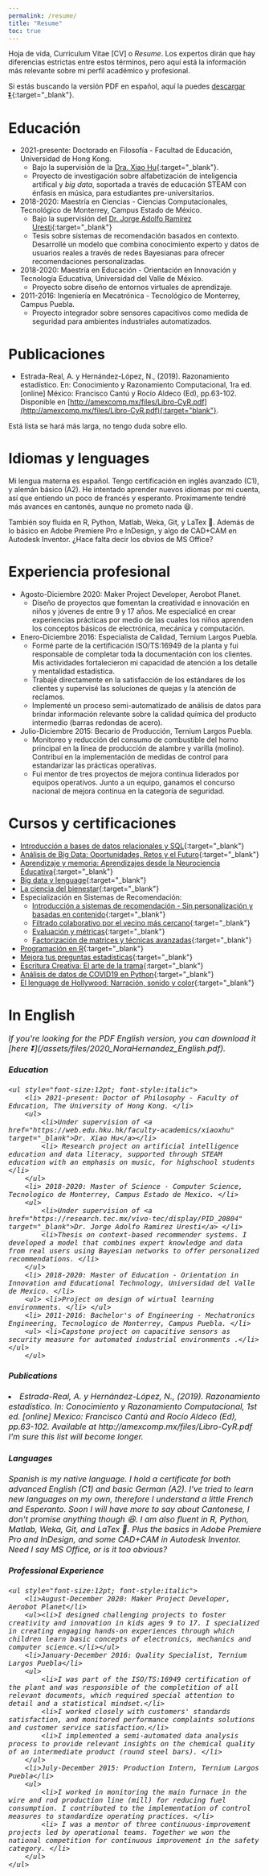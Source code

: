 ```yaml
---
permalink: /resume/
title: "Resume"
toc: true
---
```


Hoja de vida, Curriculum Vitae [CV] o *Resume*. Los expertos dirán que hay diferencias estrictas entre estos términos, pero aquí está la información más relevante sobre mi perfil académico y profesional.

Si estás buscando la versión PDF en español, aquí la puedes [descargar ⏬](/assets/files/2020_NoraHernandez_Espanol.pdf){:target="_blank"}.

# Educación

* 2021-presente: Doctorado en Filosofía - Facultad de Educación, Universidad de Hong Kong. 
	* Bajo la supervisión de la [Dra. Xiao Hu](https://web.edu.hku.hk/faculty-academics/xiaoxhu){:target="_blank"}. 
	* Proyecto de investigación sobre alfabetización de inteligencia artifical y *big data*, soportada a través de educación STEAM con énfasis en música, para estudiantes pre-universitarios.
* 2018-2020: Maestría en Ciencias - Ciencias Computacionales, Tecnológico de Monterrey, Campus Estado de México.
	* Bajo la supervisión del [Dr. Jorge Adolfo Ramírez Uresti](https://research.tec.mx/vivo-tec/display/PID_20804){:target="_blank"}
	* Tesis sobre sistemas de recomendación basados en contexto. Desarrollé un modelo que combina conocimiento experto y datos de usuarios reales a través de redes Bayesianas para ofrecer recomendaciones personalizadas. 
* 2018-2020: Maestría en Educación - Orientación en Innovación y Tecnología Educativa, Universidad del Valle de México.
	* Proyecto sobre diseño de entornos virtuales de aprendizaje.
* 2011-2016: Ingeniería en Mecatrónica - Tecnológico de Monterrey, Campus Puebla.
	* Proyecto integrador sobre sensores capacitivos como medida de seguridad para ambientes industriales automatizados.

# Publicaciones

* Estrada-Real, A. y Hernández-López, N., (2019). Razonamiento estadístico. En: Conocimiento y Razonamiento Computacional, 1ra ed. [online] México: Francisco Cantú y Rocío Aldeco (Ed), pp.63-102. Disponible en [http://amexcomp.mx/files/Libro-CyR.pdf](http://amexcomp.mx/files/Libro-CyR.pdf){:target="blank"}.

Está lista se hará más larga, no tengo duda sobre ello. 

# Idiomas y lenguages

Mi lengua materna es español. Tengo certificación en inglés avanzado (C1), y alemán básico (A2). He intentado aprender nuevos idiomas por mi cuenta, así que entiendo un poco de francés y esperanto. Proximamente tendré más avances en cantonés, aunque no prometo nada 😆.

También soy fluida en R, Python, Matlab, Weka, Git, y LaTex 💚. Además de lo básico en Adobe Premiere Pro e InDesign, y algo de CAD+CAM en Autodesk Inventor. ¿Hace falta decir los obvios de MS Office?

# Experiencia profesional

* Agosto-Diciembre 2020: Maker Project Developer, Aerobot Planet.
	* Diseño de proyectos que fomentan la creatividad e innovación en niños y jóvenes de entre 9 y 17 años. Me especialicé en crear experiencias prácticas por medio de las cuales los niños aprenden los conceptos básicos de electrónica, mecánica y computación.
* Enero-Diciembre 2016: Especialista de Calidad, Ternium Largos Puebla.
	* Formé parte de la certificación ISO/TS:16949 de la planta y fui responsable de completar toda la documentación con los clientes. Mis actividades fortalecieron mi capacidad de atención a los detalle y mentalidad estadística.
	* Trabajé directamente en la satisfacción de los estándares de los clientes y supervisé las soluciones de quejas y la atención de reclamos.
	* Implementé un proceso semi-automatizado de análisis de datos para brindar información relevante sobre la calidad química del producto intermedio (barras redondas de acero).
* Julio-Diciembre 2015: Becario de Producción, Ternium Largos Puebla.
	* Monitoreo y reducción del consumo de combustible del horno principal en la línea de producción de alambre y varilla (molino). Contribuí en la implementación de medidas de control para estandarizar las prácticas operativas. 
	* Fui mentor de tres proyectos de mejora continua liderados por equipos operativos. Junto a un equipo, ganamos el concurso nacional de mejora continua en la categoría de seguridad.

# Cursos y certificaciones

* [Introducción a bases de datos relacionales y SQL](https://www.coursera.org/account/accomplishments/certificate/7RWNYYCX72CX){:target="_blank"}
* [Análisis de Big Data: Oportunidades, Retos y el Futuro](https://www.futurelearn.com/certificates/oijy68l){:target="_blank"}
* [Aprendizaje y memoria: Aprendizajes desde la Neurociencia Educativa](https://www.futurelearn.com/certificates/e1kotro){:target="_blank"}
* [Big data y lenguage](https://www.coursera.org/account/accomplishments/certificate/UN6C5CEAR6LW){:target="_blank"}
* [La ciencia del bienestar](https://www.coursera.org/account/accomplishments/certificate/6YNEWPA7CLH2){:target="_blank"}
* Especialización en Sistemas de Recomendación:
	* [Introducción a sistemas de recomendación - Sin personalización y basadas en contenido](https://www.coursera.org/account/accomplishments/verify/7SSUD3NHDNJY){:target="_blank"}
	* [Filtrado colaborativo por el vecino más cercano](https://www.coursera.org/account/accomplishments/verify/GLASVZYWQ86M){:target="_blank"}
	* [Evaluación y métricas](https://coursera.org/share/73dec6be57d08c4b589f40dda2787a47){:target="_blank"}
	* [Factorización de matrices y técnicas avanzadas](https://www.coursera.org/account/accomplishments/certificate/Q8MAMRYYB3L4){:target="_blank"}
* [Programación en R](https://www.coursera.org/account/accomplishments/verify/SPC5N5E5Q92D){:target="_blank"}
* [Mejora tus preguntas estadísticas](https://www.coursera.org/account/accomplishments/verify/NUR8X95EVVVA){:target="_blank"}
* [Escritura Creativa: El arte de la trama](https://coursera.org/share/b8595b2cafd47c59a2b82fc0649ff58d){:target="_blank"}
* [Análisis de datos de COVID19 en Python](https://coursera.org/share/ee5a9fa7e4bd9c719ac3842177089556){:target="_blank"}
* [El lenguage de Hollywood: Narración, sonido y color](https://www.coursera.org/api/legacyCertificates.v1/spark/statementOfAccomplishment/973630~5595501/pdf){:target="_blank"}

# In English 

<span style="font-size:12pt; font-style:italic">
  If you're looking for the PDF English version, you can download it [here ⏬](/assets/files/2020_NoraHernandez_English.pdf).

#### Education

	<ul style="font-size:12pt; font-style:italic">
		<li> 2021-present: Doctor of Philosophy - Faculty of Education, The University of Hong Kong. </li>
		<ul>
			<li>Under supervision of <a href="https://web.edu.hku.hk/faculty-academics/xiaoxhu" target="_blank">Dr. Xiao Hu</a></li>
			<li> Research project on artificial intelligence education and data literacy, supported through STEAM education with an emphasis on music, for highschool students </li>
		</ul>
		<li> 2018-2020: Master of Science - Computer Science, Tecnologico de Monterrey, Campus Estado de Mexico. </li>
		<ul> 
			<li>Under supervision of <a href="https://research.tec.mx/vivo-tec/display/PID_20804" target="_blank">Dr. Jorge Adolfo Ramirez Uresti</a> </li>
			<li>Thesis on context-based recommender systems. I developed a model that combines expert knowledge and data from real users using Bayesian networks to offer personalized recommendations. </li>
		</ul>
		<li> 2018-2020: Master of Education - Orientation in Innovation and Educational Technology, Universidad del Valle de Mexico. </li>
		<ul> <li>Project on design of wirtual learning environments. </li> </ul>
		<li> 2011-2016: Bachelor's of Engineering - Mechatronics Engineering, Tecnologico de Monterrey, Campus Puebla. </li>
		<ul> <li>Capstone project on capacitive sensors as security measure for automated industrial environments .</li> </ul>
	    </ul>
  
#### Publications
 
<li style="font-size:12pt; font-style:italic">
Estrada-Real, A. y Hernández-López, N., (2019). Razonamiento estadístico. In: Conocimiento y Razonamiento Computacional, 1st ed. [online] Mexico: Francisco Cantú and Rocío Aldeco (Ed), pp.63-102. Available at http://amexcomp.mx/files/Libro-CyR.pdf</li>

<span style="font-size:12pt; font-style:italic">
  I'm sure this list will become longer.
  
  
#### Languages
  
<span style="font-size:12pt; font-style:italic">
	Spanish is my native language. I hold a certificate for both advanced English (C1) and basic German (A2). I've tried to learn new languages on my own, therefore I understand a little French and Esperanto. Soon I will have more to say about Cantonese, I don't promise anything though 😆.

<span style="font-size:12pt; font-style:italic">
	I am also fluent in R, Python, Matlab, Weka, Git, and LaTex 💚. Plus the basics in Adobe Premiere Pro and InDesign, and some CAD+CAM in Autodesk Inventor. Need I say MS Office, or is it too obvious? 
  
	
#### Professional Experience
	
	<ul style="font-size:12pt; font-style:italic">
		<li>August-December 2020: Maker Project Developer, Aerobot Planet</li>
		<ul><li>I designed challenging projects to foster creativity and innovation in kids ages 9 to 17. I specialized in creating engaging hands-on experiences through which children learn basic concepts of electronics, mechanics and computer science.</li></ul>
		<li>January-December 2016: Quality Specialist, Ternium Largos Puebla</li>
		<ul>
			<li>I was part of the ISO/TS:16949 certification of the plant and was responsible of the completition of all relevant documents, which required special attention to detail and a statistical mindset.</li>
			<li>I worked closely with customers' standards satisfaction, and monitored performance complaints solutions and customer service satisfaction.</li>
			<li>I implemented a semi-automated data analysis process to provide relevant insights on the chemical quality of an intermediate product (round steel bars). </li>
		</ul>
		<li>July-December 2015: Production Intern, Ternium Largos Puebla</li>
		<ul>
			<li>I worked in monitoring the main furnace in the wire and rod production line (mill) for reducing fuel consumption. I contributed to the implementation of control measures to standardize operating practices. </li>
			<li> I was a mentor of three continuous-improvement projects led by operational teams. Together we won the national competition for continuous improvement in the safety category. </li>
		</ul>
	</ul>

